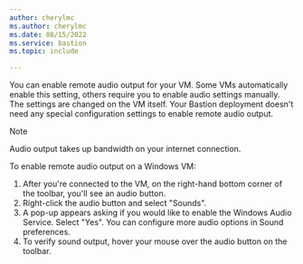 ```yaml
---
author: cherylmc
ms.author: cherylmc
ms.date: 08/15/2022
ms.service: bastion
ms.topic: include

---
```

You can enable remote audio output for your VM. Some VMs automatically enable this setting, others require you to enable audio settings manually. The settings are changed on the VM itself. Your Bastion deployment doesn't need any special configuration settings to enable remote audio output.

> [!NOTE]
> Audio output takes up bandwidth on your internet connection.
>

To enable remote audio output on a Windows VM:

1. After you're connected to the VM, on the right-hand bottom corner of the toolbar, you'll see an audio button.
1. Right-click the audio button and select "Sounds".
1. A pop-up appears asking if you would like to enable the Windows Audio Service. Select "Yes". You can configure more audio options in Sound preferences.
1. To verify sound output, hover your mouse over the audio button on the toolbar.